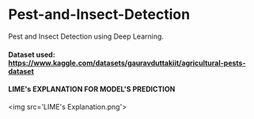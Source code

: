 # Pest-and-Insect-Detection
Pest and Insect Detection using Deep Learning. 

#### Dataset used: https://www.kaggle.com/datasets/gauravduttakiit/agricultural-pests-dataset

#### LIME's EXPLANATION FOR MODEL'S PREDICTION
<img src='LIME's Explanation.png'>

